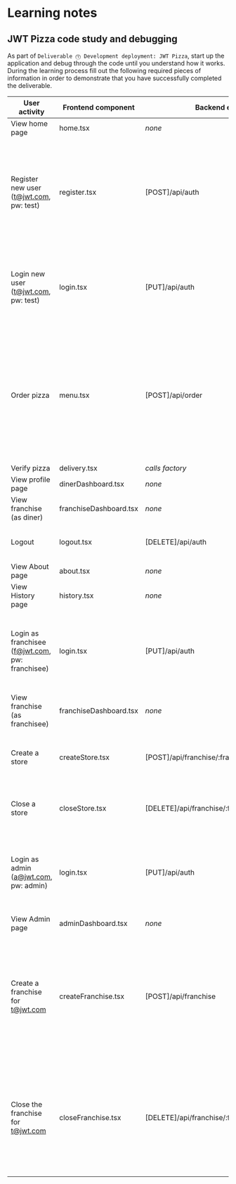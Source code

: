 # Learning notes

## JWT Pizza code study and debugging

As part of `Deliverable ⓵ Development deployment: JWT Pizza`, start up the application and debug through the code until you understand how it works. During the learning process fill out the following required pieces of information in order to demonstrate that you have successfully completed the deliverable.

| User activity                                       | Frontend component | Backend endpoints | Database SQL |
| --------------------------------------------------- | ------------------ | ----------------- | ------------ |
| View home page                                      | home.tsx           | *none*            | *none*       |
| Register new user<br/>(t@jwt.com, pw: test)         | register.tsx       | [POST]/api/auth   |INSERT INTO user (name, email, password) VALUES (?, ?, ?)<br>INSERT INTO userRole (userId, role, objectId) VALUES (?, ?, ?)|
| Login new user<br/>(t@jwt.com, pw: test)            | login.tsx          | [PUT]/api/auth    |SELECT * FROM user WHERE email=?<br>SELECT * FROM userRole WHERE userId=?|
| Order pizza                                         | menu.tsx           | [POST]/api/order  |INSERT INTO dinerOrder (dinerId, franchiseId, storeId, date) VALUES (?, ?, ?, now())<br>INSERT INTO orderItem (orderId, menuId, description, price) VALUES (?, ?, ?, ?)|
| Verify pizza                                        | delivery.tsx       | *calls factory*   | *none*       |
| View profile page                                   | dinerDashboard.tsx | *none*            | *none*       |
| View franchise<br/>(as diner)                       |franchiseDashboard.tsx|*none*           | *none*       |
| Logout                                              | logout.tsx         | [DELETE]/api/auth |DELETE FROM auth WHERE token=?|
| View About page                                     | about.tsx          | *none*            | *none*       |
| View History page                                   | history.tsx        | *none*            | *none*       |
| Login as franchisee<br/>(f@jwt.com, pw: franchisee) | login.tsx          | [PUT]/api/auth    |SELECT * FROM user WHERE email=?<br>SELECT * FROM userRole WHERE userId=?|
| View franchise<br/>(as franchisee)                  |franchiseDashboard.tsx| *none*          | *none*       |
| Create a store                                      | createStore.tsx    |[POST]/api/franchise/:franchiseId/store|INSERT INTO store (franchiseId, name) VALUES (?, ?)|
| Close a store                                       | closeStore.tsx     |[DELETE]/api/franchise/:franchiseId/store/:storeId|DELETE FROM store WHERE franchiseId=? AND id=?|
| Login as admin<br/>(a@jwt.com, pw: admin)           | login.tsx          | [PUT]/api/auth    |SELECT * FROM user WHERE email=?<br>SELECT * FROM userRole WHERE userId=?|
| View Admin page                                     | adminDashboard.tsx | *none*            | *none*       |
| Create a franchise for t@jwt.com                    | createFranchise.tsx|[POST]/api/franchise|SELECT id, name FROM user WHERE email=?<br>INSERT INTO franchise (name) VALUES (?)<br>INSERT INTO userRole (userId, role, objectId) VALUES (?, ?, ?)|
| Close the franchise for t@jwt.com                   | closeFranchise.tsx |[DELETE]/api/franchise/:franchiseId|DELETE FROM store WHERE franchiseId=?<br>DELETE FROM userRole WHERE objectId=?<br>DELETE FROM franchise WHERE id=?|

